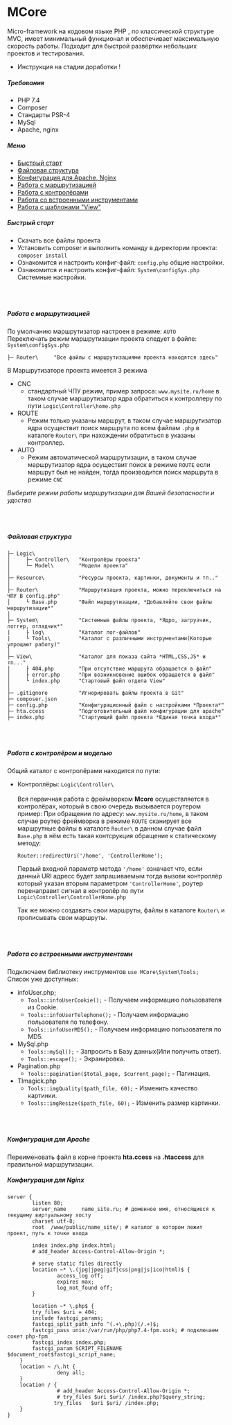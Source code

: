 # MCore
Micro-framework на кодовом языке PHP , по классической структуре MVC, имеет минимальный функционал и обеспечивает максимальную скорость работы.
Подходит для быстрой развёртки небольших проектов и тестирования.

* Инструкция на стадии доработки ! 

##### Требования
- PHP 7.4
- Composer
- Стандарты PSR-4
- MySql
- Apache, nginx


##### Меню
<ul dir="auto">
<li><a href="#kitStart">Быстрый старт</a></li>
<li><a href="#filesStructure">Файловая структура</a></li>
<li><a href="#configApacheNginx">Конфигурация для Apache, Nginx</a></li>
<li><a href="#rout">Работа с маршрутизацией</a></li>
<li><a href="#logicController">Работа с контролёрами</a></li>
<li><a href="#Tools">Работа со встроенными инструментами</a></li>
<li><a href="#view">Работа с шаблонами "View"</a></li>
</ul>






<a id="kitStart"></a>
##### Быстрый старт
 - Скачать все файлы проекта
 - Установить composer и выполнить команду в директории проекта: ```composer install```
 - Ознакомится и настроить конфиг-файл: ```config.php```   общие настройки.
 - Ознакомится и настроить конфиг-файл: ```System\configSys.php```  Системные настройки.

<br><br>


<a id="rout"></a>
##### Работа с маршрутизацией
По умолчанию маршрутизатор настроен в режиме: ```AUTO``` <br>
Переключать режим маршрутизации проекта следует в файле:  ```System\configSys.php```
```
├─ Router\     "Все файлы с маршрутизациями проекта находятся здесь"
```
В Маршрутизаторе проекта имеется 3 режима
 - CNC   
    + стандартный ЧПУ режим, пример запроса: ```www.mysite.ru/home``` в таком случае маршрутизатор ядра обратиться к контроллеру по пути ```Logic\Controller\home.php```  
 - ROUTE
   + Режим только указаны маршрут, в таком случае маршрутизатор ядра осуществит поиск маршрута по всем файлам ```.php```  в каталоге ``` Router\ ``` при нахождении обратиться в указаны контроллер. 
 - AUTO
   + Режим автоматической маршрутизации, в таком случае маршрутизатор ядра осуществит поиск в режиме ```ROUTE```  если маршрут был не найден, тогда производится поиск маршрута в режиме ```CNC```

 _*Выберите режим работы маршрутизации для Вашей безопасности и удоства*_

<br><br>

<a id="filesStructure"></a>
##### Файловая структура
```
├─ Logic\                    
│     ├─ Controller\   "Контролёры проекта"           
│     └─ Model\        "Модели проекта"                
│                           
├─ Resource\           "Ресурсы проекта, картинки, документы и тп.."                   
│                         
├─ Router\             "Маршрутизация проекта, можно переключиться на ЧПУ В config.php" 
│     └ Base.php       "Файл маршрутизации, *Добавляйте свои файлы маршрутизации*"
│
├─ System\             "Системные файлы проекта, *Ядро, загрузчик, логгер, отладчик*"
|     ├ log\           "Каталог лог-файлов"
|     └ Tools\         "Каталог с различными инструментами(Которые упрощают работу)"
│
├─ View\               "Каталог для показа сайта *HTML,CSS,JS* и тп..."
│     ├ 404.php        "При отсутствие маршрута обращается в файл"
│     ├ error.php      "При возникновение ошибок обращается в файл"
│     └ index.php      "Стартовый файл отдела View"
│
├─ .gitignore          "Игнорировать файлы проекта в Git"
├─ composer.json       
├─ config.php          "Конфигурационный файл с настройками *Проекта*"
├─ hta.ccess           "Подготовительный файл конфигурации для apache"
├─ index.php           "Стартующий файл проекта *Единая точка входа*"
```

<br><br>

<a id="logicController"></a>
##### Работа с контролёром и моделью
Общий каталог с контролёрами находится по пути:
 - Контроллёры:  ```Logic\Controller\``` <br>  
     Вся первичная работа с фреймворком **Mcore** осуществляется в контролёрах, который в свою очередь вызывается роутером пример:
     При обращении по адресу: ```www.mysite.ru/home```, в таком случае роутер фреймворка в режиме ```ROUTE```  сканирует все маршрутные файлы в каталоге ```Router\``` в данном случае файл ```Base.php```  в нём есть такая контсрукция обращение к статическому методу:
     ```
     Router::redirectUri('/home', 'ControllerHome');
     ```
     Первый входной параметр метода ```'/home'```  означает что, если данный URI адресс будет запрашиваемым тогда вызови контроллёр который указан вторым параметром ```'ControllerHome'```, роутер перенаправит сигнал в контролёр по пути ```Logic\Controller\ControllerHome.php``` 
     
     Так же можно создавать свои маршруты, файлы в каталоге ```Router\``` и прописывать свои маршруты.

<br><br>

<a id="Tools"></a>
##### Работа со встроенными инструментами
   Подключаем библиотеку инструментов ```use MCore\System\Tools;```<br>
   Список уже доступных: 
 - infoUser.php;   
    + ```Tools::infoUserCookie();```    -  Получаем информацию пользователя из Cookie.
    + ```Tools::infoUserTelephone();``` -  Получаем информацию пользователя по телефону. 
    + ```Tools::infoUserMD5();```       -  Получаем информацию пользователя по MD5. 
 - MySql.php
    + ```Tools::mySql();```             -  Запросить в Базу данных(Или получить ответ).
    + ```Tools::escape();```            -  Экранировка. 
 - Pagination.php
   + ```Tools::pagination($total_page, $current_page);``` - Пагинация.
 - TImagick.php
   + ```Tools::imgQuality($path_file, 60);```   - Изменить качество картинки.
   + ```Tools::imgResize($path_file, 60);```   - Изменить размер картинки.


<br><br>

<a id="configApacheNginx"></a>
##### Конфигурация для Apache 
  Переименовать файл в корне проекта **hta.ccess**  на  **.htaccess** для правильной маршрутизации.

##### Конфигурация для Nginx
```
server {
        listen 80;
        server_name     name_site.ru; # доменное имя, относящиеся к текущему виртуальному хосту
        charset utf-8;
        root  /www/public/name_site/; # каталог в котором лежит проект, путь к точке входа
        
        index index.php index.html;
        # add_header Access-Control-Allow-Origin *;

        # serve static files directly
        location ~* \.(jpg|jpeg|gif|css|png|js|ico|html)$ {
                access_log off;
                expires max;
                log_not_found off;
        }

        location ~* \.php$ {
        try_files $uri = 404;
        include fastcgi_params;        
        fastcgi_split_path_info ^(.+\.php)(/.+)$;
        fastcgi_pass unix:/var/run/php/php7.4-fpm.sock; # подключаем сокет php-fpm
        fastcgi_index index.php;
        fastcgi_param SCRIPT_FILENAME $document_root$fastcgi_script_name;
    }
    location ~ /\.ht {
                deny all;
    }
    location / {
                # add_header Access-Control-Allow-Origin *;
                # try_files $uri $uri/ /index.php?$query_string;
               try_files   $uri $uri/ /index.php;
    }
}
```


